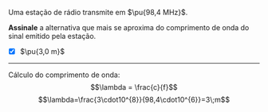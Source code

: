 Uma estação de rádio transmite em $\pu{98,4 MHz}$.

**Assinale** a alternativa que mais se aproxima do comprimento de onda do sinal emitido pela estação.

- [x] $\pu{3,0 m}$

---

Cálculo do comprimento de onda:
$$\lambda = \frac{c}{f}$$
$$\lambda=\frac{3\cdot10^{8}}{98,4\cdot10^{6}}=3\;m$$
